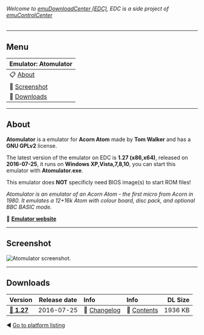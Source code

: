 ###### Welcome to [emuDownloadCenter (EDC)](https://github.com/PhoenixInteractiveNL/emuDownloadCenter/wiki/), EDC is a side project of [emuControlCenter](https://github.com/PhoenixInteractiveNL/emuControlCenter/wiki/)
***
## Menu
| **Emulator: Atomulator** |
|:---------|
| :clipboard: [About](#about) |
| :sunrise: [Screenshot](#screenshot) |
| :floppy_disk: [Downloads](#downloads) |
***
## About
**Atomulator** is a emulator for **Acorn Atom** made by **Tom Walker** and has a **GNU GPLv2** license.

The latest version of the emulator on EDC is **1.27 (x86,x64)**, released on **2016-07-25**, it runs on **Windows XP,Vista,7,8,10**, you can start this emulator with **Atomulator.exe**.

This emulator does **NOT** specificly need BIOS image(s) to start ROM files!

_Atomulator is an emulator of an Acorn Atom - the first micro from Acorn in 1980. It emulates a 12+16k Atom with colour board, disc pack, and optional BBC BASIC mode._

:link: [**Emulator website**](http://atomulator.acornatom.co.uk/)
***
## Screenshot
![](https://raw.githubusercontent.com/PhoenixInteractiveNL/emuDownloadCenter/master/hooks/atomulator/screen.jpg "Atomulator screenshot.")
***
## Downloads
| Version  | Release date  | Info       | Info       | DL Size    |
|:---------|:-------------:|:-----------|:-----------|-----------:|
| [:floppy_disk: **1.27**](https://github.com/PhoenixInteractiveNL/edc-repo0002/raw/master/atomulator/1.27.7z) | 2016-07-25 | :page_facing_up: [Changelog](https://github.com/PhoenixInteractiveNL/edc-repo0002/blob/master/atomulator/1.27_changelog.txt) | :mag_right: [Contents](https://github.com/PhoenixInteractiveNL/edc-repo0002/blob/master/atomulator/1.27_contents.txt) | 1936 KB |

:arrow_backward: [Go to platform listing](https://github.com/PhoenixInteractiveNL/emuDownloadCenter/wiki/EDC-Platform-List)
